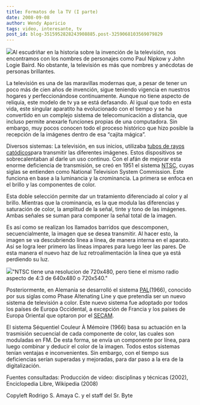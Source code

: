 ```yaml
---
title: Formatos de la TV (I parte)
date: 2008-09-08
author: Wendy Aparicio
tags: video, interesante, tv
post_id: blog-3515952828243908885.post-3259068103569079829
---
```


[![](http://3.bp.blogspot.com/_JbB9KsZ238w/SMXzBQviuYI/AAAAAAAAAKA/Xsf7gOoBo4w/s320/a236%5B1%5D.jpg)](http://3.bp.blogspot.com/_JbB9KsZ238w/SMXzBQviuYI/AAAAAAAAAKA/Xsf7gOoBo4w/s1600-h/a236%5B1%5D.jpg)Al escudriñar en la historia sobre la invención de la televisión, nos encontramos con los nombres de personajes como Paul Nipkow y John Logie Baird. No obstante, la televisión es más que nombres y anécdotas de personas brillantes.

La televisión es una de las maravillas modernas que, a pesar de tener un poco más de cien años de invención, sigue teniendo vigencia en nuestros hogares y perfeccionándose continuamente. Aunque no tiene aspecto de reliquia, este modelo de tv ya se está defasando. Al igual que todo en esta vida, este singular aparatito ha evolucionado con el tiempo y se ha convertido en un complejo sistema de telecomunicación a distancia, que incluso permite anexarle funciones propias de una computadora. Sin embargo, muy pocos conocen todo el proceso histórico que hizo posible la recepción de la imágenes dentro de esa “cajita mágica”.

Diversos sistemas: La televisión, en sus inicios, utilizaba [tubos de rayos catódicos](http://es.wikipedia.org/wiki/CRT)para transmitir las diferentes imágenes. Estos dispositivos se sobrecalentaban al darle un uso continuo. Con el afán de mejorar esta enorme deficiencia de transmisión, se creó en 1951 el sistema [NTSC](http://es.wikipedia.org/wiki/NTSC), cuyas siglas se entienden como National Television System Commission. Este funciona en base a la luminancia y la crominancia. La primera se enfoca en el brillo y las componentes de color.

Esta doble selección permite dar un tratamiento diferenciado al color y al brillo. Mientras que la crominancia, es la que modula las diferencias y saturación de color, la amplitud de la señal, tinte y tono de las imágenes. Ambas señales se suman para componer la señal total de la imagen.

Es así como se realizan los llamados barridos que descomponen, secuencialmente, la imagen que se desea transmitir. Al hacer esto, la imagen se va descubriendo línea a línea, de manera interna en el aparato. Así se logra leer primero las líneas impares para luego leer las pares. De esta manera el nuevo haz de luz retroalimentación la línea que ya está perdiendo su luz.

[![](http://4.bp.blogspot.com/_ayvorITawE4/SMX273y5ObI/AAAAAAAABPI/Yh9K_VxH4c4/s200/ntsc_colorbars.png)](http://4.bp.blogspot.com/_ayvorITawE4/SMX273y5ObI/AAAAAAAABPI/Yh9K_VxH4c4/s1600-h/ntsc_colorbars.png)"NTSC tiene una resolucion de 720x480, pero tiene el mismo radio aspecto de 4:3 de 640x480 o 720x540."

Posteriormente, en Alemania se desarrolló el sistema [PAL](http://es.wikipedia.org/wiki/PAL)(1966), conocido por sus siglas como Phase Altenating Line y que pretendía ser un nuevo sistema de televisión a color. Este nuevo sistema fue adoptado por todos los países de Europa Occidental, a excepción de Francia y los países de Europa Oriental que optaron por el [SECAM](http://es.wikipedia.org/wiki/SECAM).

El sistema Séquentiel Couleur À Mémoire (1966) basa su actuación en la trasmisión secuencial de cada componente de color, las cuales son moduladas en FM. De esta forma, se envía un componente por línea, para luego combinar y deducir el color de la imagen. Todos estos sistemas tenían ventajas e inconvenientes. Sin embargo, con el tiempo sus deficiencias serían superadas y mejoradas, para dar paso a la era de la digitalización.

Fuentes consultadas: Producción de vídeo: disciplinas y técnicas (2002), Enciclopedia Libre, Wikipedia (2008)

Copyleft Rodrigo S. Amaya C. y el staff del Sr. Byte
